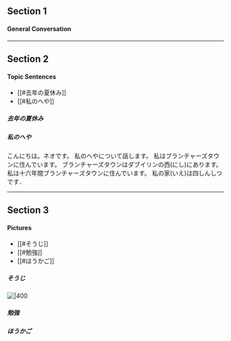 ## Section 1
#### General Conversation


****
## Section 2
#### Topic Sentences
- [[#去年の夏休み]]
- [[#私のへや]]

##### 去年の夏休み 


##### 私のへや
こんにちは。ネオです。
私のへやについて話します。
私はブランチャーズタウンに住んでいます。
ブランチャーズタウンはダブイリンの西(にし)にあります。
私は十六年間ブランチャーズタウンに住んでいます。
私の家(いえ)は四しんしつです．

****
## Section 3
#### Pictures
- [[#そうじ]]
- [[#勉強]]
- [[#ほうかご]]

##### そうじ
![|400](https://i.imgur.com/XPHqWos.jpeg)




##### 勉強


##### ほうかご
